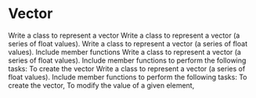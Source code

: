 # Vector
Write a class to represent a vector 
Write a class to represent a vector (a series of float values). 
Write a class to represent a vector (a series of float values). Include member functions 
Write a class to represent a vector (a series of float values). Include member functions to perform the following tasks: To create the vector
Write a class to represent a vector (a series of float values). Include member functions to perform the following tasks: To create the vector, To modify the value of a given element,
